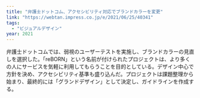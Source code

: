 ```yaml
---
title: "弁護士ドットコム、アクセシビリティ対応でブランドカラーを変更"
link: "https://webtan.impress.co.jp/e/2021/06/25/40341"
tags:
  - "ビジュアルデザイン"
year: 2021
---
```


弁護士ドットコムでは、弱視のユーザーテストを実施し、ブランドカラーの見直しを選択した。「reBORN」という名前が付けられたプロジェクトは、より多くの人にサービスを気軽に利用してもらうことを目的としている。デザイン中心で方針を決め、アクセシビリティ基準も盛り込んだ。プロジェクトは課題整理から始まり、最終的には「グランドデザイン」として決定し、ガイドラインを作成する。
